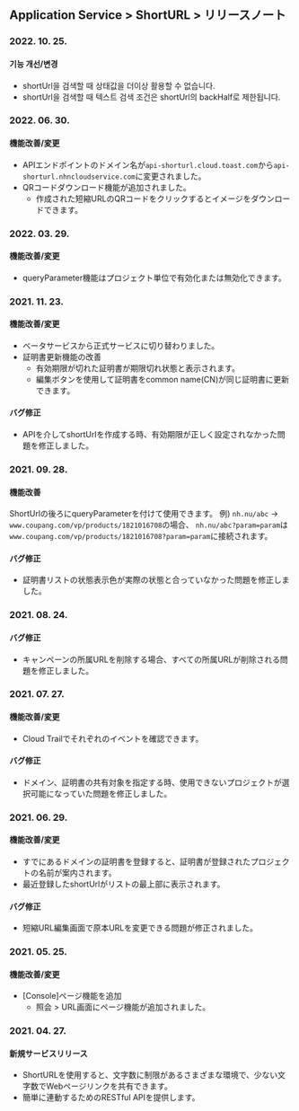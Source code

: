 ## Application Service > ShortURL > リリースノート

### 2022. 10. 25.

#### 기능 개선/변경
* shortUrl을 검색할 때 상태값을 더이상 활용할 수 없습니다.
* shortUrl을 검색할 때 텍스트 검색 조건은 shortUrl의 backHalf로 제한됩니다.

### 2022. 06. 30.

#### 機能改善/変更
* APIエンドポイントのドメイン名が`api-shorturl.cloud.toast.com`から`api-shorturl.nhncloudservice.com`に変更されました。
* QRコードダウンロード機能が追加されました。
    * 作成された短縮URLのQRコードをクリックするとイメージをダウンロードできます。

### 2022. 03. 29.

#### 機能改善/変更
* queryParameter機能はプロジェクト単位で有効化または無効化できます。


### 2021. 11. 23.

#### 機能改善/変更
* ベータサービスから正式サービスに切り替わりました。
* 証明書更新機能の改善
    * 有効期限が切れた証明書が期限切れ状態と表示されます。
    * 編集ボタンを使用して証明書をcommon name(CN)が同じ証明書に更新できます。

#### バグ修正
* APIを介してshortUrlを作成する時、有効期限が正しく設定されなかった問題を修正しました。

### 2021. 09. 28.

#### 機能改善
ShortUrlの後ろにqueryParameterを付けて使用できます。
例) `nh.nu/abc` -> `www.coupang.com/vp/products/1821016708`の場合、 `nh.nu/abc?param=param`は`www.coupang.com/vp/products/1821016708?param=param`に接続されます。
#### バグ修正
* 証明書リストの状態表示色が実際の状態と合っていなかった問題を修正しました。

### 2021. 08. 24.

#### バグ修正
* キャンペーンの所属URLを削除する場合、すべての所属URLが削除される問題を修正しました。

### 2021. 07. 27.

#### 機能改善/変更
* Cloud Trailでそれぞれのイベントを確認できます。

#### バグ修正
* ドメイン、証明書の共有対象を指定する時、使用できないプロジェクトが選択可能になっていた問題を修正しました。

### 2021. 06. 29.

#### 機能改善/変更
* すでにあるドメインの証明書を登録すると、証明書が登録されたプロジェクトの名前が案内されます。
* 最近登録したshortUrlがリストの最上部に表示されます。

#### バグ修正
* 短縮URL編集画面で原本URLを変更できる問題が修正されました。

### 2021. 05. 25.

#### 機能改善/変更
* [Console]ページ機能を追加
    * 照会 > URL画面にページ機能が追加されました。

### 2021. 04. 27.

#### 新規サービスリリース
* ShortURLを使用すると、文字数に制限があるさまざまな環境で、少ない文字数でWebページリンクを共有できます。
* 簡単に連動するためのRESTful APIを提供します。
